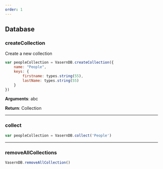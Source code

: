 ```yaml
---
order: 1
---
```


## Database

### createCollection

Create a new collection

```js
var peopleCollection = VasernDB.createCollection({
    name: "People",
    keys: {
        firstname: types.string(55),
        lastName: types.string(55)
    }
})
```

**Arguments**: abc

**Return**: Collection

---

### collect

```js
var peopleCollection = VasernDB.collect('People')
```

---

### removeAllCollections

```js
VasernDB.removeAllCollection()
```